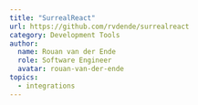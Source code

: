 ```yaml
---
title: "SurrealReact"
url: https://github.com/rvdende/surrealreact
category: Development Tools
author:
  name: Rouan van der Ende
  role: Software Engineer
  avatar: rouan-van-der-ende
topics:
  - integrations
---
```


